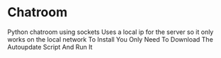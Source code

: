 # Chatroom
Python chatroom using sockets
Uses a local ip for the server so it only works on the local network
To Install You Only Need To Download The Autoupdate Script And Run It
